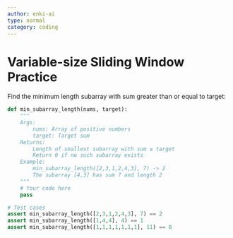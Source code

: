 ```yaml
---
author: enki-ai
type: normal
category: coding
---
```


# Variable-size Sliding Window Practice

Find the minimum length subarray with sum greater than or equal to target:

```python
def min_subarray_length(nums, target):
    """
    Args:
        nums: Array of positive numbers
        target: Target sum
    Returns:
        Length of smallest subarray with sum ≥ target
        Return 0 if no such subarray exists
    Example:
        min_subarray_length([2,3,1,2,4,3], 7) -> 2
        The subarray [4,3] has sum 7 and length 2
    """
    # Your code here
    pass

# Test cases
assert min_subarray_length([2,3,1,2,4,3], 7) == 2
assert min_subarray_length([1,4,4], 4) == 1
assert min_subarray_length([1,1,1,1,1,1,1], 11) == 0 